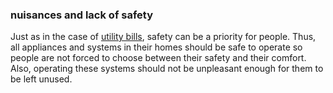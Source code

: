 ### nuisances and lack of safety

Just as in the case of [utility bills](code=utility_bills), safety
can be a priority for people. Thus, all appliances and systems in their 
homes should be safe to operate so people are not forced to choose 
between their safety and their comfort. Also, operating these
systems should not be unpleasant enough for them to be left unused.